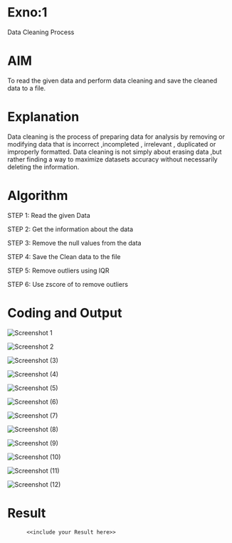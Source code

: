 # Exno:1
Data Cleaning Process

# AIM
To read the given data and perform data cleaning and save the cleaned data to a file.

# Explanation
Data cleaning is the process of preparing data for analysis by removing or modifying data that is incorrect ,incompleted , irrelevant , duplicated or improperly formatted. Data cleaning is not simply about erasing data ,but rather finding a way to maximize datasets accuracy without necessarily deleting the information.

# Algorithm
STEP 1: Read the given Data

STEP 2: Get the information about the data

STEP 3: Remove the null values from the data

STEP 4: Save the Clean data to the file

STEP 5: Remove outliers using IQR

STEP 6: Use zscore of to remove outliers

# Coding and Output
![Screenshot 1](https://github.com/user-attachments/assets/96540aeb-1d66-4c38-ae15-3822f5a0af4b)

![Screenshot 2](https://github.com/user-attachments/assets/a12a22bc-703d-4309-8220-6d0b8971e5f5)

![Screenshot (3)](https://github.com/user-attachments/assets/8c203fd1-41d5-40ff-b086-34e0514793aa)

![Screenshot (4)](https://github.com/user-attachments/assets/c13fcff6-5aab-416f-8a2a-e16c4f049f35)

![Screenshot (5)](https://github.com/user-attachments/assets/9c50dd84-adce-4892-b72a-f5a7d6d9792b)

![Screenshot (6)](https://github.com/user-attachments/assets/1c6bad43-382d-45a4-83d8-3fe490c5a4ad)

![Screenshot (7)](https://github.com/user-attachments/assets/6625a84d-5c8a-410d-9f0c-4342b2674b22)

![Screenshot (8)](https://github.com/user-attachments/assets/f8ef0f0b-0088-4e61-a4c9-34b0bc85a13e)

![Screenshot (9)](https://github.com/user-attachments/assets/5e539022-16e4-43b2-addd-f3ed6759048f)

![Screenshot (10)](https://github.com/user-attachments/assets/c646db4d-ecd7-4fbf-8c42-a35f1174a011)

![Screenshot (11)](https://github.com/user-attachments/assets/b3dba66e-ef10-4f34-a9c6-5620052ff072)

![Screenshot (12)](https://github.com/user-attachments/assets/8ca077a5-594a-4325-9b73-8593a15bfff5)













# Result
          <<include your Result here>>
